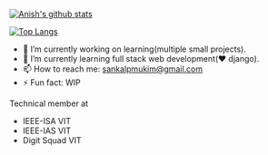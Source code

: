 [![Anish's github stats](https://github-readme-stats.vercel.app/api?username=sankalpmukim&theme=radical&show_icons=true)](https://www.youtube.com/watch?v=dQw4w9WgXcQ)

[![Top Langs](https://github-readme-stats.vercel.app/api/top-langs/?username=sankalpmukim&theme=radical&layout=compact&langs_count=10&hide=C%23)](https://www.youtube.com/channel/UC7_YxT-KID8kRbqZo7MyscQ)
- 🔭 I’m currently working on learning(multiple small projects).
- 🌱 I’m currently learning full stack web development(♥ django).
- 📫 How to reach me: sankalpmukim@gmail.com
- ⚡ Fun fact: WIP

Technical member at

- IEEE-ISA VIT
- IEEE-IAS VIT
- Digit Squad VIT
